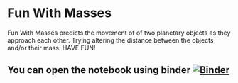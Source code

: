 # Fun With Masses
Fun With Masses predicts the movement of of two planetary objects as they approach each other. Trying altering the distance between the objects and/or their mass. HAVE FUN!
## You can open the notebook using binder [![Binder](https://mybinder.org/badge_logo.svg)](https://mybinder.org/v2/gh/gideon116/physics/HEAD)
